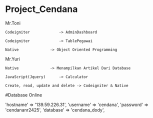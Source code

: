 # Project_Cendana

Mr.Toni 

	Codeigniter 			-> AdminDashboard

	Codeigniter 			-> TablePegawai

	Native	 			-> Object Oriented Programming
Mr.Yuri

	Native	 			-> Menampilkan Artikel Dari Database

	JavaScript(Jquery)		-> Calculator

	Create, read, update and delete	-> Codeigniter & Native


#Database Online 

'hostname' => '139.59.226.31',
	'username' => 'cendana',
	'password' => 'cendananr2425',
	'database' => 'cendana_dody',